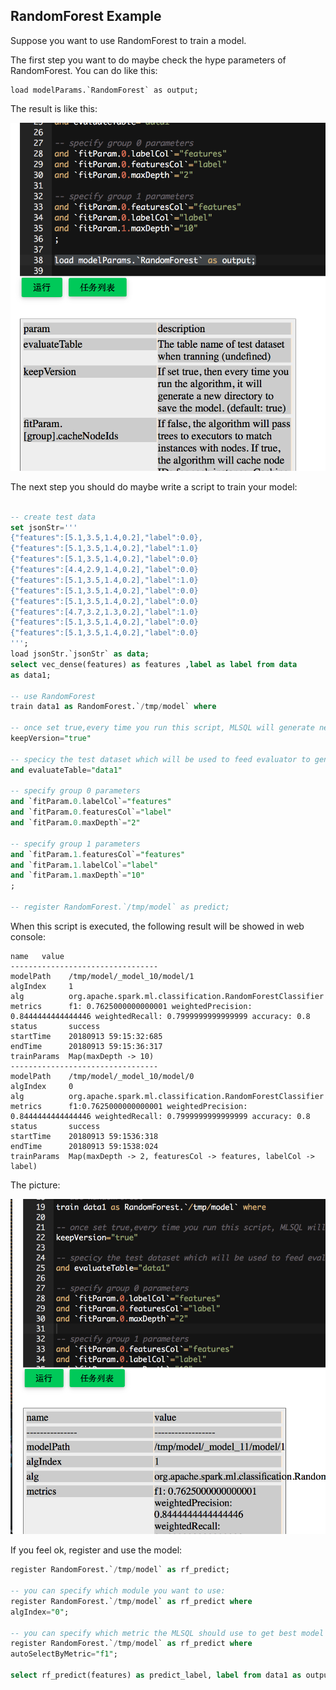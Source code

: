 ## RandomForest Example
 
Suppose you want to use RandomForest to train a model.  

The first step you want to do maybe check the hype parameters of RandomForest. You can do like this:

```
load modelParams.`RandomForest` as output;
```

The result is like this:

![](https://github.com/allwefantasy/streamingpro/raw/master/images/WX20180913-180015.png)


The next step you should do maybe write a script to train your model:

```sql

-- create test data
set jsonStr='''
{"features":[5.1,3.5,1.4,0.2],"label":0.0},
{"features":[5.1,3.5,1.4,0.2],"label":1.0}
{"features":[5.1,3.5,1.4,0.2],"label":0.0}
{"features":[4.4,2.9,1.4,0.2],"label":0.0}
{"features":[5.1,3.5,1.4,0.2],"label":1.0}
{"features":[5.1,3.5,1.4,0.2],"label":0.0}
{"features":[5.1,3.5,1.4,0.2],"label":0.0}
{"features":[4.7,3.2,1.3,0.2],"label":1.0}
{"features":[5.1,3.5,1.4,0.2],"label":0.0}
{"features":[5.1,3.5,1.4,0.2],"label":0.0}
''';
load jsonStr.`jsonStr` as data;
select vec_dense(features) as features ,label as label from data
as data1;

-- use RandomForest
train data1 as RandomForest.`/tmp/model` where

-- once set true,every time you run this script, MLSQL will generate new directory for you model
keepVersion="true" 

-- specicy the test dataset which will be used to feed evaluator to generate some metrics e.g. F1, Accurate
and evaluateTable="data1"

-- specify group 0 parameters
and `fitParam.0.labelCol`="features"
and `fitParam.0.featuresCol`="label"
and `fitParam.0.maxDepth`="2"

-- specify group 1 parameters
and `fitParam.1.featuresCol`="features"
and `fitParam.1.labelCol`="label"
and `fitParam.1.maxDepth`="10"
;

-- register RandomForest.`/tmp/model` as predict;
```

When this script is executed, the following result will be showed in web console:


```
name   value
---------------------------------
modelPath    /tmp/model/_model_10/model/1
algIndex     1
alg          org.apache.spark.ml.classification.RandomForestClassifier
metrics      f1: 0.7625000000000001 weightedPrecision: 0.8444444444444446 weightedRecall: 0.7999999999999999 accuracy: 0.8
status       success
startTime    20180913 59:15:32:685
endTime      20180913 59:15:36:317
trainParams  Map(maxDepth -> 10)
---------------------------------
modelPath    /tmp/model/_model_10/model/0
algIndex     0
alg          org.apache.spark.ml.classification.RandomForestClassifier
metrics      f1:0.7625000000000001 weightedPrecision: 0.8444444444444446 weightedRecall: 0.7999999999999999 accuracy: 0.8
status       success
startTime    20180913 59:1536:318
endTime      20180913 59:1538:024
trainParams  Map(maxDepth -> 2, featuresCol -> features, labelCol -> label)
```

The picture:

![](https://github.com/allwefantasy/streamingpro/raw/master/images/WX20180913-161354.png)

If you feel ok, register and use the model:
 
```sql
register RandomForest.`/tmp/model` as rf_predict;

-- you can specify which module you want to use:
register RandomForest.`/tmp/model` as rf_predict where
algIndex="0";

-- you can specify which metric the MLSQL should use to get best model
register RandomForest.`/tmp/model` as rf_predict where
autoSelectByMetric="f1";

select rf_predict(features) as predict_label, label from data1 as output;
```












